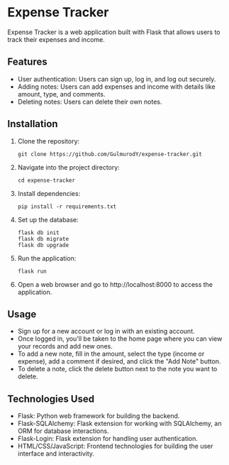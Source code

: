 # Expense Tracker

Expense Tracker is a web application built with Flask that allows users to track their expenses and income.

## Features

- User authentication: Users can sign up, log in, and log out securely.
- Adding notes: Users can add expenses and income with details like amount, type, and comments.
- Deleting notes: Users can delete their own notes.

## Installation

1. Clone the repository:

    ```
    git clone https://github.com/GulmurodY/expense-tracker.git
    ```

2. Navigate into the project directory:

    ```
    cd expense-tracker
    ```

3. Install dependencies:

    ```
    pip install -r requirements.txt
    ```

4. Set up the database:

    ```
    flask db init
    flask db migrate
    flask db upgrade
    ```

5. Run the application:

    ```
    flask run
    ```

6. Open a web browser and go to http://localhost:8000 to access the application.

## Usage

- Sign up for a new account or log in with an existing account.
- Once logged in, you'll be taken to the home page where you can view your records and add new ones.
- To add a new note, fill in the amount, select the type (income or expense), add a comment if desired, and click the "Add Note" button.
- To delete a note, click the delete button next to the note you want to delete.

## Technologies Used

- Flask: Python web framework for building the backend.
- Flask-SQLAlchemy: Flask extension for working with SQLAlchemy, an ORM for database interactions.
- Flask-Login: Flask extension for handling user authentication.
- HTML/CSS/JavaScript: Frontend technologies for building the user interface and interactivity.
